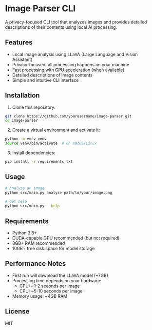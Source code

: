 # Image Parser CLI

A privacy-focused CLI tool that analyzes images and provides detailed descriptions of their contents using local AI processing.

## Features

- Local image analysis using LLaVA (Large Language and Vision Assistant)
- Privacy-focused: all processing happens on your machine
- Fast processing with GPU acceleration (when available)
- Detailed descriptions of image contents
- Simple and intuitive CLI interface

## Installation

1. Clone this repository:
```bash
git clone https://github.com/yourusername/image-parser.git
cd image-parser
```

2. Create a virtual environment and activate it:
```bash
python -m venv venv
source venv/bin/activate  # On macOS/Linux
```

3. Install dependencies:
```bash
pip install -r requirements.txt
```

## Usage

```bash
# Analyze an image
python src/main.py analyze path/to/your/image.png

# Get help
python src/main.py --help
```

## Requirements

- Python 3.8+
- CUDA-capable GPU recommended (but not required)
- 8GB+ RAM recommended
- 10GB+ free disk space for model storage

## Performance Notes

- First run will download the LLaVA model (~7GB)
- Processing time depends on your hardware:
  - GPU: ~1-2 seconds per image
  - CPU: ~5-10 seconds per image
- Memory usage: ~4GB RAM

## License

MIT 